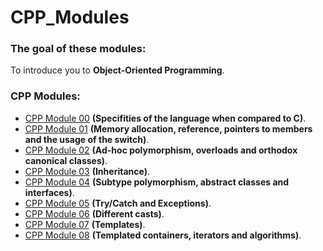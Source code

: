 # CPP_Modules
### The goal of these modules:
To introduce you to **Object-Oriented Programming**.
### CPP Modules:
- [CPP Module 00](https://github.com/maximkocheshev/CPP_Modules/tree/main/module00) **(Specifities of the language when compared to C)**.
- [CPP Module 01](https://github.com/maximkocheshev/CPP_Modules/tree/main/module01) **(Memory allocation, reference, pointers to members and the usage of the switch)**.
- [CPP Module 02](https://github.com/maximkocheshev/CPP_Modules/tree/main/module02) **(Ad-hoc polymorphism, overloads and orthodox canonical classes)**.
- [CPP Module 03](https://github.com/maximkocheshev/CPP_Modules/tree/main/module03) **(Inheritance)**.
- [CPP Module 04](https://github.com/maximkocheshev/CPP_Modules/tree/main/module04) **(Subtype polymorphism, abstract classes and interfaces)**.
- [CPP Module 05](https://github.com/maximkocheshev/CPP_Modules/tree/main/module05) **(Try/Catch and Exceptions)**.
- [CPP Module 06](https://github.com/maximkocheshev/CPP_Modules/tree/main/module06) **(Different casts)**.
- [CPP Module 07](https://github.com/maximkocheshev/CPP_Modules/tree/main/module07) **(Templates)**.
- [CPP Module 08](https://github.com/maximkocheshev/CPP_Modules/tree/main/module08) **(Templated containers, iterators and algorithms)**.
